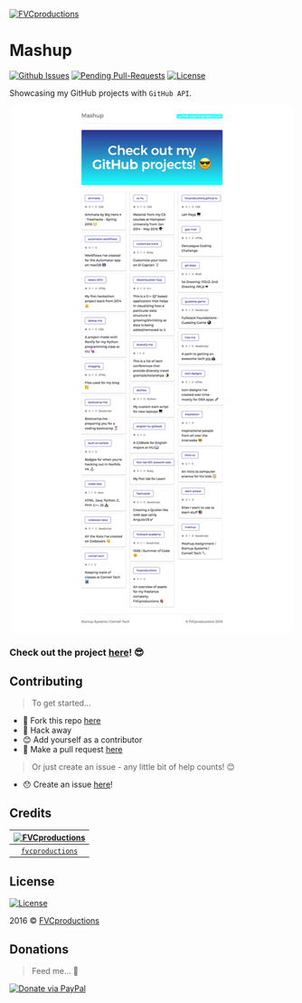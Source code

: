 [![FVCproductions](https://avatars1.githubusercontent.com/u/4284691?v=3&s=200)](http://fvcproductions.com)

# Mashup

[![Github Issues](http://githubbadges.herokuapp.com/fvcprodutions/mashup/issues.svg?style=flat-square)](https://github.com/fvcprodutions/mashup/issues) [![Pending Pull-Requests](http://githubbadges.herokuapp.com/fvcprodutions/mashup/pulls.svg?style=flat-square)](https://github.com/fvcprodutions/mashup/pulls) [![License](http://img.shields.io/:license-mit-blue.svg?style=flat-square)](http://badges.mit-license.org)

Showcasing my GitHub projects with `GitHub API`.

![app](assets/img/app.png)

### Check out the project [here](http://fvcproductions.github.io/mashup)! 😎

## Contributing

> To get started...

- 🍴 Fork this repo [here](https://github.com/fvcproductions/readme#fork-destination-box)
- 🔨 Hack away
- 😊 Add yourself as a contributor
- 🔧 Make a pull request [here](https://github.com/fvcprodutions/mashup/compare)

> Or just create an issue - any little bit of help counts! 😊

- 😯 Create an issue [here](https://github.com/fvcprodutions/mashup/issues)!

## Credits

[![FVCproductions](https://avatars1.githubusercontent.com/u/4284691?v=3&s=200)](http://fvcproductions.com) |
:---:|
[`fvcproductions`](http://fvcproductions.com) |

## License

[![License](http://img.shields.io/:license-mit-blue.svg?style=flat-square)](http://badges.mit-license.org)

2016 © [FVCproductions](http://fvcproductions.com)

## Donations

> Feed me... 🍕

[![Donate via PayPal](https://raw.github.com/xioTechnologies/PayPal-Button/master/PayPal%20Button.png)](http://paypal.me/fvcproductions)